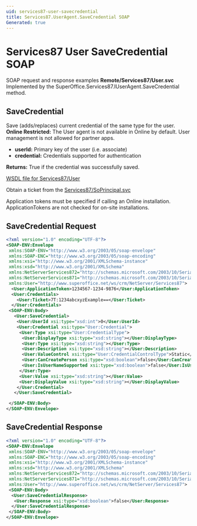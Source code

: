 ```yaml
---
uid: services87-user-savecredential
title: Services87.UserAgent.SaveCredential SOAP
Generated: true
---
```


# Services87 User SaveCredential SOAP

SOAP request and response examples **Remote/Services87/User.svc**
Implemented by the <see cref="M:SuperOffice.Services87.IUserAgent.SaveCredential">SuperOffice.Services87.IUserAgent.SaveCredential</see> method.

## SaveCredential

Save (adds/replaces) current credential of the same type for the user.
<para /><b>Online Restricted:</b> The User agent is not available in Online by default. User management is not allowed for partner apps.

* **userId:** Primary key of the user (i.e. associate)
* **credential:** Credentials supported for authentication

**Returns:** True if the credential was successfully saved.


[WSDL file for Services87/User](../Services87-User.md)

Obtain a ticket from the [Services87/SoPrincipal.svc](../SoPrincipal/SoPrincipal.md)

Application tokens must be specified if calling an Online installation. ApplicationTokens are not checked for on-site installations.

## SaveCredential Request

```xml
<?xml version="1.0" encoding="UTF-8"?>
<SOAP-ENV:Envelope
 xmlns:SOAP-ENV="http://www.w3.org/2003/05/soap-envelope"
 xmlns:SOAP-ENC="http://www.w3.org/2003/05/soap-encoding"
 xmlns:xsi="http://www.w3.org/2001/XMLSchema-instance"
 xmlns:xsd="http://www.w3.org/2001/XMLSchema"
 xmlns:NetServerServices872="http://schemas.microsoft.com/2003/10/Serialization/Arrays"
 xmlns:NetServerServices871="http://schemas.microsoft.com/2003/10/Serialization/"
 xmlns:User="http://www.superoffice.net/ws/crm/NetServer/Services87">
  <User:ApplicationToken>1234567-1234-9876</User:ApplicationToken>
  <User:Credentials>
    <User:Ticket>7T:1234abcxyzExample==</User:Ticket>
  </User:Credentials>
 <SOAP-ENV:Body>
   <User:SaveCredential>
    <User:UserId xsi:type="xsd:int">0</User:UserId>
    <User:Credential xsi:type="User:Credential">
     <User:Type xsi:type="User:CredentialType">
      <User:DisplayType xsi:type="xsd:string"></User:DisplayType>
      <User:Type xsi:type="xsd:string"></User:Type>
      <User:Description xsi:type="xsd:string"></User:Description>
      <User:ValueControl xsi:type="User:CredentialControlType">Static</User:ValueControl>
      <User:CanCreatePerson xsi:type="xsd:boolean">false</User:CanCreatePerson>
      <User:IsUserNameSupported xsi:type="xsd:boolean">false</User:IsUserNameSupported>
     </User:Type>
     <User:Value xsi:type="xsd:string"></User:Value>
     <User:DisplayValue xsi:type="xsd:string"></User:DisplayValue>
    </User:Credential>
   </User:SaveCredential>

 </SOAP-ENV:Body>
</SOAP-ENV:Envelope>

```


## SaveCredential Response

```xml
<?xml version="1.0" encoding="UTF-8"?>
<SOAP-ENV:Envelope
 xmlns:SOAP-ENV="http://www.w3.org/2003/05/soap-envelope"
 xmlns:SOAP-ENC="http://www.w3.org/2003/05/soap-encoding"
 xmlns:xsi="http://www.w3.org/2001/XMLSchema-instance"
 xmlns:xsd="http://www.w3.org/2001/XMLSchema"
 xmlns:NetServerServices872="http://schemas.microsoft.com/2003/10/Serialization/Arrays"
 xmlns:NetServerServices871="http://schemas.microsoft.com/2003/10/Serialization/"
 xmlns:User="http://www.superoffice.net/ws/crm/NetServer/Services87">
 <SOAP-ENV:Body>
  <User:SaveCredentialResponse>
   <User:Response xsi:type="xsd:boolean">false</User:Response>
  </User:SaveCredentialResponse>
 </SOAP-ENV:Body>
</SOAP-ENV:Envelope>

```

